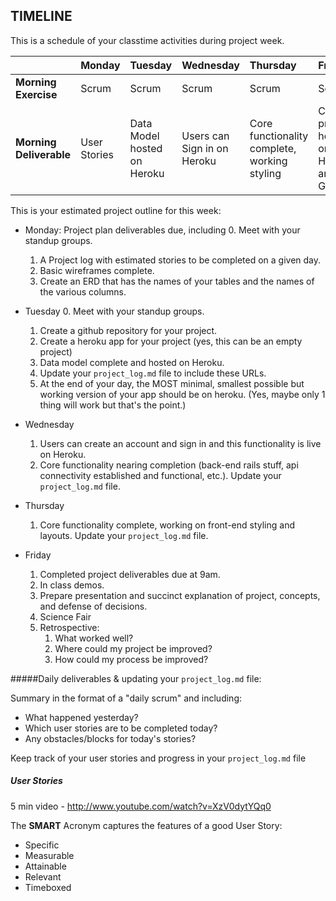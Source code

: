 ## TIMELINE

This is a schedule of your classtime activities during project week.

|       | Monday    | Tuesday   |Wednesday  |Thursday   |  Friday  |
|:----- |:-----     |:-----     |:-----     |:-----     |:-------- |
| **Morning Exercise** | Scrum | Scrum | Scrum | Scrum | Scrum |
| **Morning Deliverable** |User Stories | Data Model hosted on Heroku | Users can Sign in on Heroku | Core functionality complete, working styling| Complete project hosted on Heroku and GitHub |

This is your estimated project outline for this week:

* Monday: Project plan deliverables due, including
    0. Meet with your standup groups.
    1. A Project log with estimated stories to be completed on a given day.
    2. Basic wireframes complete.
    3. Create an ERD that has the names of your tables and the names of the various columns.
* Tuesday
    0. Meet with your standup groups.
    1. Create a github repository for your project.
    2. Create a heroku app for your project (yes, this can be an empty project)
    3. Data model complete and hosted on Heroku.
    4. Update your `project_log.md` file to include these URLs.
    5. At the end of your day, the MOST minimal, smallest possible but working version of your app should be on heroku. (Yes, maybe only 1 thing will work but that's the point.)

* Wednesday
    1. Users can create an account and sign in and this functionality is live on Heroku.
    2. Core functionality nearing completion (back-end rails stuff, api connectivity established and functional, etc.). Update your `project_log.md` file.
* Thursday
    1. Core functionality complete, working on front-end styling and layouts. Update your `project_log.md` file.

* Friday
    1. Completed project deliverables due at 9am.
    2. In class demos.
    3. Prepare presentation and succinct explanation of project, concepts, and defense of decisions.
    4. Science Fair
    5. Retrospective:
        1. What worked well?
        2. Where could my project be improved?
        3. How could my process be improved?

#####Daily deliverables & updating your `project_log.md` file:

Summary in the format of a "daily scrum" and including:

* What happened yesterday?
* Which user stories are to be completed today?
* Any obstacles/blocks for today's stories?

Keep track of your user stories and progress in your `project_log.md` file

##### User Stories
5 min video - http://www.youtube.com/watch?v=XzV0dytYQq0

The **SMART** Acronym captures the features of a good User Story:

* Specific
* Measurable
* Attainable
* Relevant
* Timeboxed
